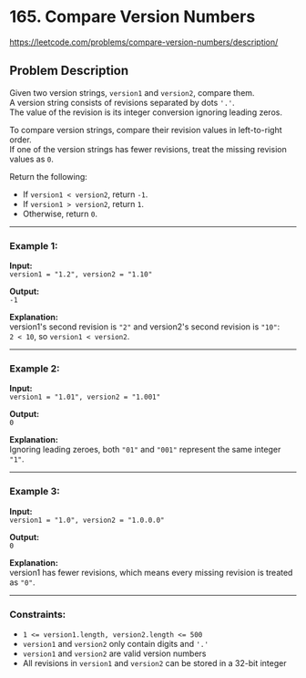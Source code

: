 # 165. Compare Version Numbers

https://leetcode.com/problems/compare-version-numbers/description/

## Problem Description

Given two version strings, `version1` and `version2`, compare them.  
A version string consists of revisions separated by dots `'.'`.  
The value of the revision is its integer conversion ignoring leading zeros.

To compare version strings, compare their revision values in left-to-right order.  
If one of the version strings has fewer revisions, treat the missing revision values as `0`.

Return the following:

- If `version1 < version2`, return `-1`.
- If `version1 > version2`, return `1`.
- Otherwise, return `0`.

---

### Example 1:

**Input:**  
`version1 = "1.2", version2 = "1.10"`

**Output:**  
`-1`

**Explanation:**  
version1's second revision is `"2"` and version2's second revision is `"10"`:  
`2 < 10`, so `version1 < version2`.

---

### Example 2:

**Input:**  
`version1 = "1.01", version2 = "1.001"`

**Output:**  
`0`

**Explanation:**  
Ignoring leading zeroes, both `"01"` and `"001"` represent the same integer `"1"`.

---

### Example 3:

**Input:**  
`version1 = "1.0", version2 = "1.0.0.0"`

**Output:**  
`0`

**Explanation:**  
version1 has fewer revisions, which means every missing revision is treated as `"0"`.

---

### Constraints:
- `1 <= version1.length, version2.length <= 500`
- `version1` and `version2` only contain digits and `'.'`
- `version1` and `version2` are valid version numbers
- All revisions in `version1` and `version2` can be stored in a 32-bit integer  
